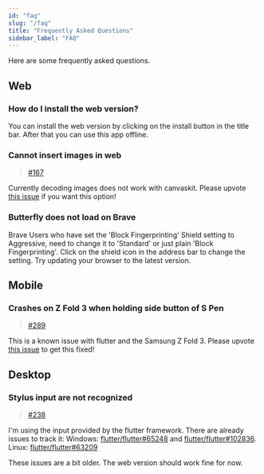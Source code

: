 ```yaml
---
id: "faq"
slug: "/faq"
title: "Frequently Asked Questions"
sidebar_label: "FAQ"
---
```


Here are some frequently asked questions.

## Web

### How do I install the web version?

You can install the web version by clicking on the install button in the title bar. After that you can use this app offline.

### Cannot insert images in web

> [#167](https://github.com/LinwoodCloud/Butterfly/issues/167)

Currently decoding images does not work with canvaskit. Please upvote [this issue](https://github.com/flutter/flutter/issues/102683) if you want this option!

### Butterfly does not load on Brave

Brave Users who have set the 'Block Fingerprinting' Shield setting to Aggressive, need to change it to 'Standard' or just plain 'Block Fingerprinting'. Click on the shield icon in the address bar to change the setting. Try updating your browser to the latest version.

## Mobile

### Crashes on Z Fold 3 when holding side button of S Pen

> [#289](https://github.com/LinwoodCloud/Butterfly/issues/289)

This is a known issue with flutter and the Samsung Z Fold 3. Please upvote [this issue](https://github.com/flutter/flutter/issues/111068) to get this fixed!

## Desktop

### Stylus input are not recognized

> [#238](https://github.com/LinwoodCloud/Butterfly/issues/238)

I'm using the input provided by the flutter framework. There are already issues to track it: Windows: [flutter/flutter#65248](https://github.com/flutter/flutter/issues/65248) and [flutter/flutter#102836](https://github.com/flutter/flutter/issues/102836). Linux: [flutter/flutter#63209](https://github.com/flutter/flutter/issues/63209)

These issues are a bit older. The web version should work fine for now.
